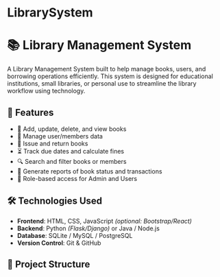 # LibrarySystem
# 📚 Library Management System

A Library Management System built to help manage books, users, and borrowing operations efficiently. This system is designed for educational institutions, small libraries, or personal use to streamline the library workflow using technology.

## 🚀 Features

- 📖 Add, update, delete, and view books
- 👤 Manage user/members data
- 🔄 Issue and return books
- ⏳ Track due dates and calculate fines
- 🔍 Search and filter books or members
- 🧾 Generate reports of book status and transactions
- 🔐 Role-based access for Admin and Users

## 🛠️ Technologies Used

- **Frontend**: HTML, CSS, JavaScript *(optional: Bootstrap/React)*
- **Backend**: Python *(Flask/Django)* or Java / Node.js
- **Database**: SQLite / MySQL / PostgreSQL
- **Version Control**: Git & GitHub

## 📁 Project Structure
